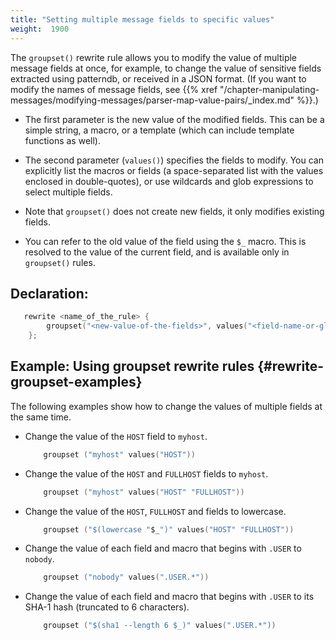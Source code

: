 ```yaml
---
title: "Setting multiple message fields to specific values"
weight:  1900
---
```

<!-- DISCLAIMER: This file is based on the syslog-ng Open Source Edition documentation https://github.com/balabit/syslog-ng-ose-guides/commit/2f4a52ee61d1ea9ad27cb4f3168b95408fddfdf2 and is used under the terms of The syslog-ng Open Source Edition Documentation License. The file has been modified by Axoflow. -->

The `groupset()` rewrite rule allows you to modify the value of multiple message fields at once, for example, to change the value of sensitive fields extracted using patterndb, or received in a JSON format. (If you want to modify the names of message fields, see {{% xref "/chapter-manipulating-messages/modifying-messages/parser-map-value-pairs/_index.md" %}}.)

  - The first parameter is the new value of the modified fields. This can be a simple string, a macro, or a template (which can include template functions as well).

  - The second parameter (`values()`) specifies the fields to modify. You can explicitly list the macros or fields (a space-separated list with the values enclosed in double-quotes), or use wildcards and glob expressions to select multiple fields.

  - Note that `groupset()` does not create new fields, it only modifies existing fields.

  - You can refer to the old value of the field using the `$_` macro. This is resolved to the value of the current field, and is available only in `groupset()` rules.


## Declaration:

```c
   rewrite <name_of_the_rule> {
        groupset("<new-value-of-the-fields>", values("<field-name-or-glob>" ["<another-field-name-or-glob>"]));
    };
```



## Example: Using groupset rewrite rules {#rewrite-groupset-examples}

The following examples show how to change the values of multiple fields at the same time.

  - Change the value of the `HOST` field to `myhost`.
    
    ```c
        groupset ("myhost" values("HOST"))
    
    ```

  - Change the value of the `HOST` and `FULLHOST` fields to `myhost`.
    
    ```c
        groupset ("myhost" values("HOST" "FULLHOST"))
    
    ```

  - Change the value of the `HOST`, `FULLHOST` and fields to lowercase.
    
    ```c
        groupset ("$(lowercase "$_")" values("HOST" "FULLHOST"))
    
    ```

  - Change the value of each field and macro that begins with `.USER` to `nobody`.
    
    ```c
        groupset ("nobody" values(".USER.*"))
    
    ```

  - Change the value of each field and macro that begins with `.USER` to its SHA-1 hash (truncated to 6 characters).
    
    ```c
        groupset ("$(sha1 --length 6 $_)" values(".USER.*"))
    
    ```

